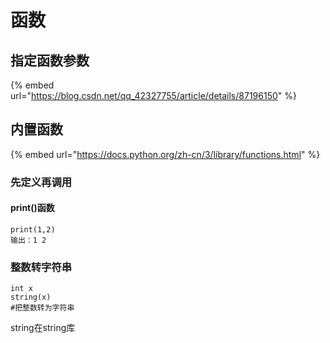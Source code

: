 # 函数

## 指定函数参数

{% embed url="https://blog.csdn.net/qq_42327755/article/details/87196150" %}

## 内置函数

{% embed url="https://docs.python.org/zh-cn/3/library/functions.html" %}

### 先定义再调用

#### print()函数

```
print(1,2)
输出：1 2

```

### 整数转字符串

```
int x
string(x)
#把整数转为字符串

```

string在string库



